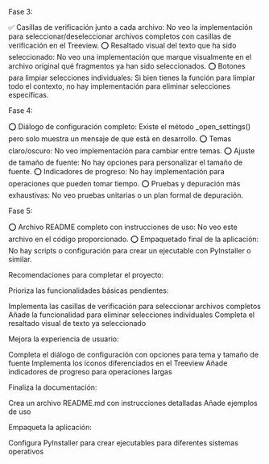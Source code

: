 Fase 3:

✅ Casillas de verificación junto a cada archivo: No veo la implementación para seleccionar/deseleccionar archivos completos con casillas de verificación en el Treeview.
⭕ Resaltado visual del texto que ha sido seleccionado: No veo una implementación que marque visualmente en el archivo original qué fragmentos ya han sido seleccionados.
⭕ Botones para limpiar selecciones individuales: Si bien tienes la función para limpiar todo el contexto, no hay implementación para eliminar selecciones específicas.

Fase 4:

⭕ Diálogo de configuración completo: Existe el método _open_settings() pero solo muestra un mensaje de que está en desarrollo.
⭕ Temas claro/oscuro: No veo implementación para cambiar entre temas.
⭕ Ajuste de tamaño de fuente: No hay opciones para personalizar el tamaño de fuente.
⭕ Indicadores de progreso: No hay implementación para operaciones que pueden tomar tiempo.
⭕ Pruebas y depuración más exhaustivas: No veo pruebas unitarias o un plan formal de depuración.

Fase 5:

⭕ Archivo README completo con instrucciones de uso: No veo este archivo en el código proporcionado.
⭕ Empaquetado final de la aplicación: No hay scripts o configuración para crear un ejecutable con PyInstaller o similar.

Recomendaciones para completar el proyecto:

Prioriza las funcionalidades básicas pendientes:

Implementa las casillas de verificación para seleccionar archivos completos
Añade la funcionalidad para eliminar selecciones individuales
Completa el resaltado visual de texto ya seleccionado


Mejora la experiencia de usuario:

Completa el diálogo de configuración con opciones para tema y tamaño de fuente
Implementa los íconos diferenciados en el Treeview
Añade indicadores de progreso para operaciones largas


Finaliza la documentación:

Crea un archivo README.md con instrucciones detalladas
Añade ejemplos de uso


Empaqueta la aplicación:

Configura PyInstaller para crear ejecutables para diferentes sistemas operativos